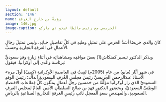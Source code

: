 ```yaml
---
layout: default
section: '146'
name: رؤيةٌ من خارجِ الغرفةِ
image: 146.jpg
image-caption: الجريسي مع رئيس مالطا غيدو دي ماركو
---
```


كانَ والدي حريصًا أشدَّ الحرصِ على تمثيلِ وطنِهِ في كلِّ تفاصيلِ حياتِهِ، وليس تمثيلَ رجالِ الأعمالِ في الغرفةِ التجاريةِ وحسبُ.

ويذكر الدكتور تيسير كمنكاش(1)  بعضَ مواقفِه ومشاهداتِه في أثناءِ زيارةِ وفدٍ سعوديٍّ برئاسة والدي إلى أوكرانيا، فيقول:

«في شهرِ أيَّار (مايو) من عامِ (2005م) لقِيتُ في العاصمةِ الأوكرانيةِ (كِيِيفْ) أولَ مرة الأستاذَ عبدَالرحمنِ الجريسيَّ رئيسَ مجلسِ الغُرفِ السعوديةِ آنذاك؛ رئيسَ الوفدِ السعوديِّ الذي زار أوكرانيا مؤلَّفًا من خمسينَ رجلَ أعمالٍ يمثِّلون كلَّ قِطاعاتِ الاقتصادِ الوطنيِّ السعوديِّ، وبحضورِ الدكتورِ فهدِ بنِ صالحٍ السلطانِ الأمينِ العامِّ لمجلسِ الغرفِ السعوديةِ، والمهندسِ سعدٍ المعجلِ نائبِ رئيسِ الغرفةِ التجاريةِ الصناعيةِ بالرياضِ.
